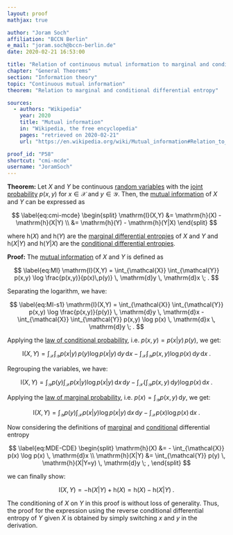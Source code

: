 ```yaml
---
layout: proof
mathjax: true

author: "Joram Soch"
affiliation: "BCCN Berlin"
e_mail: "joram.soch@bccn-berlin.de"
date: 2020-02-21 16:53:00

title: "Relation of continuous mutual information to marginal and conditional differential entropy"
chapter: "General Theorems"
section: "Information theory"
topic: "Continuous mutual information"
theorem: "Relation to marginal and conditional differential entropy"

sources:
  - authors: "Wikipedia"
    year: 2020
    title: "Mutual information"
    in: "Wikipedia, the free encyclopedia"
    pages: "retrieved on 2020-02-21"
    url: "https://en.wikipedia.org/wiki/Mutual_information#Relation_to_conditional_and_joint_entropy"

proof_id: "P58"
shortcut: "cmi-mcde"
username: "JoramSoch"
---
```


**Theorem:** Let $X$ and $Y$ be continuous [random variables](/D/rvar) with the [joint probability](/D/prob-joint) $p(x,y)$ for $x \in \mathcal{X}$ and $y \in \mathcal{Y}$. Then, the [mutual information](/D/mi) of $X$ and $Y$ can be expressed as

$$ \label{eq:cmi-mcde}
\begin{split}
\mathrm{I}(X,Y) &= \mathrm{h}(X) - \mathrm{h}(X|Y) \\
&= \mathrm{h}(Y) - \mathrm{h}(Y|X)
\end{split}
$$

where $\mathrm{h}(X)$ and $\mathrm{h}(Y)$ are the [marginal differential entropies](/D/dent) of $X$ and $Y$ and $\mathrm{h}(X \vert Y)$ and $\mathrm{h}(Y \vert X)$ are the [conditional differential entropies](/D/dent-cond).


**Proof:** The [mutual information](/D/mi) of $X$ and $Y$ is defined as

$$ \label{eq:MI}
\mathrm{I}(X,Y) = \int_{\mathcal{X}} \int_{\mathcal{Y}} p(x,y) \log \frac{p(x,y)}{p(x)\,p(y)} \, \mathrm{d}y \, \mathrm{d}x \; .
$$

Separating the logarithm, we have:

$$ \label{eq:MI-s1}
\mathrm{I}(X,Y) = \int_{\mathcal{X}} \int_{\mathcal{Y}} p(x,y) \log \frac{p(x,y)}{p(y)} \, \mathrm{d}y \, \mathrm{d}x - \int_{\mathcal{X}} \int_{\mathcal{Y}} p(x,y) \log p(x) \, \mathrm{d}x \, \mathrm{d}y \; .
$$

Applying the [law of conditional probability](/D/prob-cond), i.e. $p(x,y) = p(x \vert y) \, p(y)$, we get:

$$ \label{eq:MI-s2}
\mathrm{I}(X,Y) = \int_{\mathcal{X}} \int_{\mathcal{Y}} p(x|y) \, p(y) \log p(x|y) \, \mathrm{d}y \, \mathrm{d}x - \int_{\mathcal{X}} \int_{\mathcal{Y}} p(x,y) \log p(x) \, \mathrm{d}y \, \mathrm{d}x \; .
$$

Regrouping the variables, we have:

$$ \label{eq:MI-s3}
\mathrm{I}(X,Y) = \int_{\mathcal{Y}} p(y) \int_{\mathcal{X}} p(x|y) \log p(x|y) \, \mathrm{d}x \, \mathrm{d}y - \int_{\mathcal{X}} \left( \int_{\mathcal{Y}} p(x,y) \, \mathrm{d}y \right) \log p(x)\, \mathrm{d}x \; .
$$

Applying the [law of marginal probability](/D/prob-marg), i.e. $p(x) = \int_{\mathcal{Y}} p(x,y) \, \mathrm{d}y$, we get:

$$ \label{eq:MI-s4}
\mathrm{I}(X,Y) = \int_{\mathcal{Y}} p(y) \int_{\mathcal{X}} p(x|y) \log p(x|y) \, \mathrm{d}x \, \mathrm{d}y - \int_{\mathcal{X}} p(x) \log p(x) \, \mathrm{d}x \; .
$$

Now considering the definitions of [marginal](/D/dent) and [conditional](/D/dent-cond) differential entropy

$$ \label{eq:MDE-CDE}
\begin{split}
\mathrm{h}(X) &= - \int_{\mathcal{X}} p(x) \log p(x) \, \mathrm{d}x \\
\mathrm{h}(X|Y) &= \int_{\mathcal{Y}} p(y) \, \mathrm{h}(X|Y=y) \, \mathrm{d}y \; ,
\end{split}
$$

we can finally show:

$$ \label{eq:MI-qed}
\mathrm{I}(X,Y) = - \mathrm{h}(X|Y) + \mathrm{h}(X) = \mathrm{h}(X) - \mathrm{h}(X|Y) \; .
$$

The conditioning of $X$ on $Y$ in this proof is without loss of generality. Thus, the proof for the expression using the reverse conditional differential entropy of $Y$ given $X$ is obtained by simply switching $x$ and $y$ in the derivation.